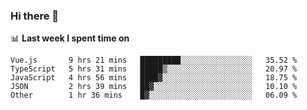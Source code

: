 ### Hi there 👋

<!--
**DBvc/DBvc** is a ✨ _special_ ✨ repository because its `README.md` (this file) appears on your GitHub profile.

Here are some ideas to get you started:

- 🔭 I’m currently working on ...
- 🌱 I’m currently learning ...
- 👯 I’m looking to collaborate on ...
- 🤔 I’m looking for help with ...
- 💬 Ask me about ...
- 📫 How to reach me: ...
- 😄 Pronouns: ...
- ⚡ Fun fact: ...
-->

📊 **Last week I spent time on**
<!--START_SECTION:waka-->
```text
Vue.js       9 hrs 21 mins   █████████░░░░░░░░░░░░░░░░   35.52 % 
TypeScript   5 hrs 31 mins   █████▒░░░░░░░░░░░░░░░░░░░   20.97 % 
JavaScript   4 hrs 56 mins   ████▓░░░░░░░░░░░░░░░░░░░░   18.75 % 
JSON         2 hrs 39 mins   ██▓░░░░░░░░░░░░░░░░░░░░░░   10.10 % 
Other        1 hr 36 mins    █▓░░░░░░░░░░░░░░░░░░░░░░░   06.09 % 
```
<!--END_SECTION:waka-->
